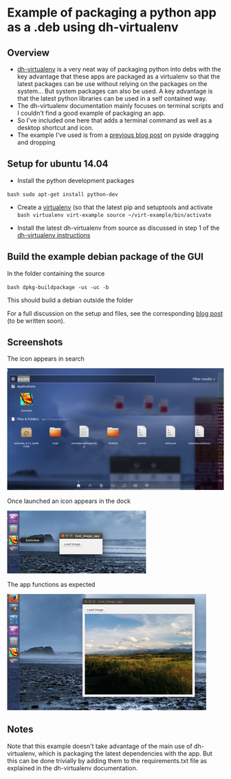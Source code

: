 
Example of packaging a python app as a .deb using dh-virtualenv
====================================================


Overview
--------

- <a href="http://dh-virtualenv.readthedocs.org/en/0.9/" target="_blank">dh-virtualenv</a> is a very neat way of packaging python into debs with the key advantage that these apps are packaged as
a virtualenv so that the latest packages can be use without relying on the packages on the system... 
But system packages can also be used. A key advantage is that the latest python libraries can be used in a self contained way. 
- The dh-virtualenv documentation mainly focuses on terminal scripts and I couldn't find a good example of packaging an app. 
- So I've included one here that adds a terminal command as well as a desktop shortcut and icon. 
- The example I've used is from a <a href="http://blog.birving.com/2015/09/drag-and-drop-files-into-gui-using.html" target="_blank">previous blog post</a> 
on pyside dragging and dropping

Setup for ubuntu 14.04
-----------------------
- Install the python development packages

`bash
sudo apt-get install python-dev
`

- Create a [virtualenv](https://virtualenv.pypa.io/en/latest/) (so that the latest pip and setuptools  and activate
`bash
virtualenv virt-example
source ~/virt-example/bin/activate
`

- Install the latest dh-virtualenv from source as discussed in step 1 of the 
[dh-virtualenv instructions](http://dh-virtualenv.readthedocs.org/en/0.9/tutorial.html#step-1-install-dh-virtualenv)


Build the example debian package of the GUI
-------------------------------------------
In the folder containing the source

`bash
dpkg-buildpackage -us -uc -b
`

This should build a debian outside the folder

For a full discussion on the setup and files, see the corresponding [blog post](http://blog.birving.com) (to be written soon).


Screenshots
-----------

The icon appears in search

![Image 1](./screenshots/1.png)

Once launched an icon appears in the dock

![Image 2](./screenshots/2.png)

The app functions as expected

![Image 3](./screenshots/3.png)


Notes
------

Note that this example doesn't take advantage of the main use of dh-virtualenv, which is packaging the latest dependencies with the app. But this can be done trivially by adding them to the requirements.txt file as explained in the dh-virtualenv documentation. 
